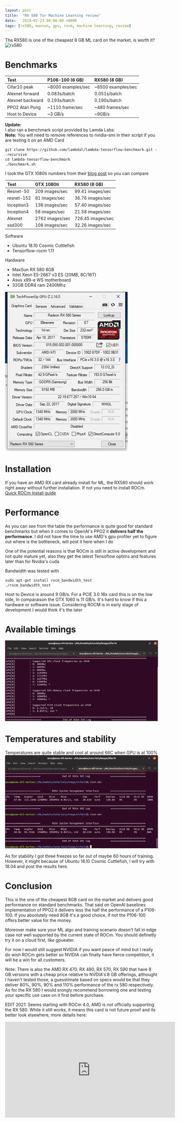 ```yaml
---
layout: post
title:  "RX 580 for Machine Learning review"
date:   2019-02-23 00:06:00 +0000
tags: [rx580, maxsun, gpu, rocm, machine learning, review]
---
```


The RX580 is one of the cheapest 8 GB ML card on the market, is worth it?
![rx580](/assets/rx580/rx580.jpg) <br>

# Benchmarks

| Test        	   | P106-100 (6 GB)    | RX580 (8 GB) 				|
|:-----------------|:-------------------|:--------------------------|
| Cifar10 peak     | ~8000 examples/sec | ~8500 examples/sec        |
| Alexnet forward  | 0.083s/batch	    | 0.051s/batch              |
| Alexnet backward | 0.193s/batch       | 0.190s/batch              |
| PPO2 Atari Pong  | ~1110 frame/sec    | ~480 frames/sec           |
| Host to Device   | ~3 GB/s           | ~9GB/s           |

**Update:** <br>
I also ran a benchmark script provided by Lamda Labs: <br>
**Note:** You will need to remove references to nvidia-smi in their script if you are testing it on an AMD Card
```shell
git clone https://github.com/lambdal/lambda-tensorflow-benchmark.git --recursive
cd lambda-tensorflow-benchmark
./benchmark.sh
```

I took the GTX 1080ti numbers from their [blog post](https://lambdalabs.com/blog/2080-ti-deep-learning-benchmarks/) so you can compare



| Test        	   | GTX 1080ti    		| RX580 (8 GB) 				|
|:-----------------|:-------------------|:--------------------------|
| Resnet-50     |  209 images/sec    | 99.41 images/sec      |
| resnet-152  |  81 images/sec	    | 36.76 images/sec             |
| Inception3 |     136 images/sec  | 57.40 images/sec             |
| Inception4 |     58 images/sec  | 21.58 images/sec             |
| Alexnet |    2762 images/sec   | 726.45 images/sec             |
| ssd300 |   108 images/sec    | 32.26 images/sec             |

Software
*	Ubuntu 18.10 Cosmic Cuttlefish
*	Tensorflow-rocm 1.11

Hardware
*	MaxSun RX 580 8GB
*	Intel Xeon E5-2667 v3 ES (20MB, 8C/16T)
*	Asus x99-e WS motherboard
*	32GB DDR4 ram 2400Mhz


![gpu-z](/assets/rx580/RX580_GPU-Z.gif)

# Installation
If you have an AMD RX card already install for ML, the RX580 should work right away without further installation.
If not you need to install ROCm.
[Quick ROCm Install guide](/Install-ROCM-Machine-Learning-AMD-GPU)

# Performance
As you can see from the table the performance is quite good for standard benchmarks but when it comes to OpenAI's PPO2 it **delivers half the performance**. I did not have the time to use AMD's gpu profiler yet to figure out where is the bottleneck, will post it here when I do

One of the potential reasons is that ROCm is still in active development and not quite mature yet, also they get the latest Tensoflow optims and features later than for Nvidia's cuda


Bandwidth was tested with
```
sudo apt-get install rocm_bandwidth_test
./rocm_bandwidth_test
```

Host to Device is around 9 GB/s. For a PCIE 3.0 16x card this is on the low side, In comparaison the GTX 1060 is 11 GB/s. It's hard to know if this a hardware or software issue. Considering ROCM is in early stage of development I would think it's the later


# Available timings
![speeds](/assets/rx580/rocm_speed.png)

# Temperatures and stability
Temperatures are quite stable and cool at around 66C when GPU is at 100%
![rocm-smi](/assets/rx580/rocm-smi.png)

As for stability I got three freezes so far out of maybe 60 hours of training. However, it might because of Ubuntu 18.10 Cosmic Cuttlefish, I will try with 18.04 and post the results here. 

# Conclusion
This is the one of the cheapest 8GB card on the market and delivers good performance on standard benchmarks.
That said on OpenAI baselines implementation of PPO2 it delivers less the half the performance of a P106-100.
If you absolutely need 8GB it's a good choice, if not the P106-100 offers better value for the money.

Moreover make sure your ML algo and training scenario doesn't fall in edge case not well supported by the current state of ROCm.
You should definetly try it on a cloud first, like gpueater.

For now I would still suggest NVIDIA if you want peace of mind but I really do wish ROCm gets better so NVIDIA can finally have fierce competition, it will be a win for all customers.

Note:
There is also the AMD RX 470, RX 480, RX 570, RX 590 that have 8 GB versions with a cheap price relative to NVDIA's 8 GB offerings, althought I haven't tested those, a guesstimate based on specs would be that they deliver 80%, 90%, 90% and 110% performance of the rx 580 respectively. As for the RX 580 I would srongly recommend borrowing one and testing your specific use case on it first before purchase.

EDIT 2021: Seems starting with ROCm 4.0, AMD is not officially supporting the RX 580. While it still works, it means this card is not future proof and its better look elsewhere, more details here:

<iframe width="560" height="315" src="https://www.youtube.com/embed/Cg2WWLNjrfQ" frameborder="0" allow="accelerometer; autoplay; clipboard-write; encrypted-media; gyroscope; picture-in-picture" allowfullscreen></iframe>